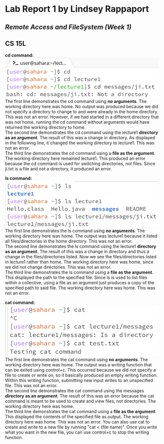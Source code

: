 # Lab Report 1 by Lindsey Rappaport
## *Remote Access and FileSystem (Week 1)*
## CS 15L

**cd command:** <br/>
![Image](cd.png) <br/>
The first line demonstrates the cd command using **no arguments**. The working directory here was home. No output was produced because we did not specify a directory to change to and were already in the home directory. This was not an error. However, if we had started in a different directory that was not home, running the cd command without arguments would have returned the working directory to home. <br/>
The second line demonstrates the cd command using the lecture1 **directory as an argument**. The result of this was a change in directory. As displayed in the following line, it changed the working directory to lecture1. This was not an error. <br/>
The third line demonstrates the cd command using a **file as the argument**. The working directory here remained lecture1. This produced an error because the cd command is used for switching directories, not files. Since ji.txt is a file and not a directory, it produced an error. <br/>

**ls command:** <br/>
![Image](ls.png)<br/>
The first line demonstrates the ls command using **no arguments**. The working directory here was home. The output was lecture1 because it listed all files/directories in the home directory. This was not an error. <br/>
The second line demonstrates the ls command using the lecture1 **directory as an argument**. The result of this was a change in directory and thus a change in the files/directories listed. Now we see the files/directories listed in lecture1 rather than home. The working directory here was home, since we did not change directories. This was not an error. <br/>
The third line demonstrates the ls command using a **file as the argument**. This displayed the path to the specified file. Since ls is used to list files within a collective, using a file as an argument just produces a copy of the specified path to said file. The working directory here was home. This was not an error. <br/>

**cat command:** <br/>
![Image](cat.png) <br/>
The first line demonstrates the cat command using **no arguments**. The working directory here was home. The output was a writing function that can be exited using control+c. This occurred because we did not specify a file to create or write on, so it basically produced an empty writing function. Within this writing function, submitting new input writes to an unspecified file. This was not an error. <br/>
The second line demonstrates the cat command using the messages **directory as an argument**. The result of this was an error because the cat command is meant to be used to create and view files, not directories. The working directory here was home. <br/>
The third line demonstrates the cat command using a **file as the argument**. This displayed the contents of the specified file as output. The working directory here was home. This was not an error. You can also use cat to create and write to a new file by running "cat < (file name)". Once you write what you want in the new file, you can use control+c to stop the writing function. <br/>
